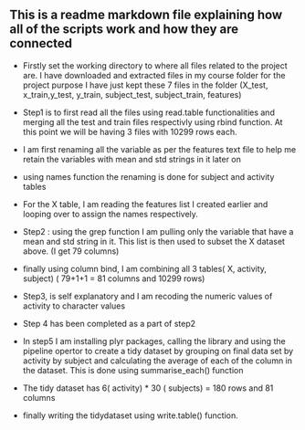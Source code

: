 ## This is a readme markdown file explaining how all of the scripts work and how they are connected

* Firstly set the working directory to where all files related to the project are. I have downloaded and extracted files in my course folder
  for the project purpose I have just kept these 7 files in the folder (X_test, x_train,y_test, y_train, subject_test, subject_train, features)
* Step1 is to first read all the files using read.table functionalities and merging all the test and train files respectivly using rbind function.
  At this point we will be having 3 files with 10299 rows each.
* I am first renaming all the variable as per the features text file to help me retain the variables with mean and std strings in it later on
* using names function the renaming is done for subject and activity tables
* For the X table, I am reading the features list I created earlier and looping over to assign the names respectively.
* Step2 : using the grep function I am pulling only the variable that have a mean and std string in it. This list is then used to subset the X dataset above.
  (I get 79 columns)
* finally using column bind, I am combining all 3 tables( X, activity, subject) ( 79+1+1 = 81 columns and 10299 rows)
* Step3, is self explanatory and I am recoding the numeric values of activity to character values
* Step 4 has been completed as a part of step2
* In step5 I am installing plyr packages, calling the library and using the pipeline opertor to create a tidy dataset by grouping on final data set 
  by activity by subject and calculating the average of each of the column in the dataset. This is done using summarise_each() function
* The tidy dataset has  6( activity) * 30 ( subjects) = 180 rows and 81 columns

* finally writing the tidydataset using write.table() function.
